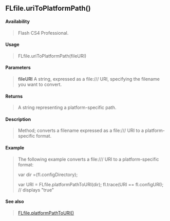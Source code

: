 ## FLfile.uriToPlatformPath()

#### Availability

> Flash CS4 Professional.

#### Usage

> FLfile.uriToPlatformPath(fileURI)

#### Parameters

> **fileURI** A string, expressed as a file:/// URI, specifying the filename you want to convert.

#### Returns

> A string representing a platform-specific path.

#### Description

> Method; converts a filename expressed as a file:/// URI to a platform-specific format.

#### Example

> The following example converts a file:/// URI to a platform-specific format:
>
> var dir =(fl.configDirectory);
>
> var URI = FLfile.platformPathToURI(dir); fl.trace(URI == fl.configURI); // displays "true"

#### See also

> [FLfile.platformPathToURI()](#_bookmark572)
